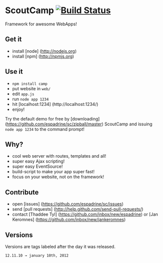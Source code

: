 # ScoutCamp [![Build Status](https://travis-ci.org/espadrine/sc.png)](https://travis-ci.org/espadrine/sc)

Framework for awesome WebApps!

## Get it

- install [node] (http://nodejs.org)
- install [npm] (http://npmjs.org)

## Use it

- `npm install camp`
- put website in `web/`
- edit `app.js`
- run `node app 1234`
- hit [localhost:1234] (http://localhost:1234/)
- enjoy!

Try the default demo for free by
[downloading] (https://github.com/espadrine/sc/zipball/master) ScoutCamp and
issuing `node app 1234` to the command prompt!

## Why?

- cool web server with routes, templates and all!
- super easy Ajax scripting!
- super easy EventSource!
- build-script to make your app super fast!
- focus on your website, not on the framework!

## Contribute

- open [issues] (https://github.com/espadrine/sc/issues)
- send [pull requests] (http://help.github.com/send-pull-requests/)
- contact [Thaddee Tyl] (https://github.com/inbox/new/espadrine) or [Jan Keromnes] (https://github.com/inbox/new/jankeromnes)

## Versions

Versions are tags labeled after the day it was released.

    12.11.10 → january 10th, 2012

